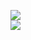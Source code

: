 [![](https://img.shields.io/badge/Made%20With-Github%20Spray-lightgrey.svg?style=for-the-badge&logo=github)](https://github.com/Annihil/github-spray#3827)  
[![](https://i.imgur.com/2DrTn0Z.gif)](https://github.com/Annihil/github-spray)